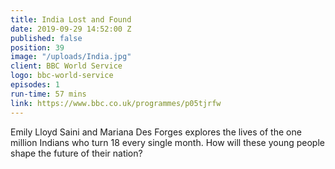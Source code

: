 ```yaml
---
title: India Lost and Found
date: 2019-09-29 14:52:00 Z
published: false
position: 39
image: "/uploads/India.jpg"
client: BBC World Service
logo: bbc-world-service
episodes: 1
run-time: 57 mins
link: https://www.bbc.co.uk/programmes/p05tjrfw
---
```


Emily Lloyd Saini and Mariana Des Forges explores the lives of the one million Indians who turn 18 every single month. How will these young people shape the future of their nation?
